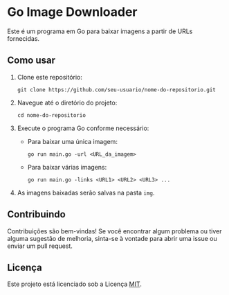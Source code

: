 # Go Image Downloader

Este é um programa em Go para baixar imagens a partir de URLs fornecidas.

## Como usar

1. Clone este repositório:

   ```
   git clone https://github.com/seu-usuario/nome-do-repositorio.git
   ```

2. Navegue até o diretório do projeto:

   ```
   cd nome-do-repositorio
   ```

3. Execute o programa Go conforme necessário:

   - Para baixar uma única imagem:

     ```
     go run main.go -url <URL_da_imagem>
     ```

   - Para baixar várias imagens:

     ```
     go run main.go -links <URL1> <URL2> <URL3> ...
     ```

4. As imagens baixadas serão salvas na pasta `img`.

## Contribuindo

Contribuições são bem-vindas! Se você encontrar algum problema ou tiver alguma sugestão de melhoria, sinta-se à vontade para abrir uma issue ou enviar um pull request.

## Licença

Este projeto está licenciado sob a Licença [MIT](LICENSE).
